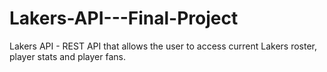 # Lakers-API---Final-Project
Lakers API - REST API that allows the user to access current Lakers roster, player stats and player fans. 
